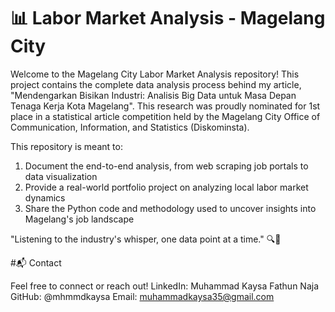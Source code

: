# 📊 Labor Market Analysis - Magelang City

Welcome to the Magelang City Labor Market Analysis repository!
This project contains the complete data analysis process behind my article, "Mendengarkan Bisikan Industri: Analisis Big Data untuk Masa Depan Tenaga Kerja Kota Magelang". This research was proudly nominated for 1st place in a statistical article competition held by the Magelang City Office of Communication, Information, and Statistics (Diskominsta).

This repository is meant to:

1. Document the end-to-end analysis, from web scraping job portals to data visualization
2. Provide a real-world portfolio project on analyzing local labor market dynamics
3. Share the Python code and methodology used to uncover insights into Magelang's job landscape

"Listening to the industry's whisper, one data point at a time." 🔍🐍

#📬 Contact

Feel free to connect or reach out!
LinkedIn: Muhammad Kaysa Fathun Naja
GitHub: @mhmmdkaysa
Email: muhammadkaysa35@gmail.com
